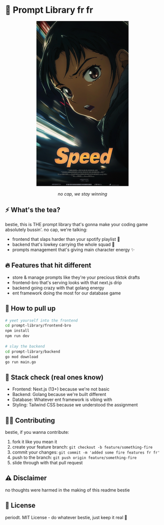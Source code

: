 # 💅 Prompt Library fr fr

<div align="center">
  <img src="jesse.png" width="300" alt="SPEED">
  <p><i>no cap, we stay winning</i></p>
</div>

## ⚡️ What's the tea?

bestie, this is THE prompt library that's gonna make your coding game absolutely bussin'. no cap, we're talking:

- frontend that slaps harder than your spotify playlist 🎵
- backend that's lowkey carrying the whole squad 💪
- prompts management that's giving main character energy ✨

## 🔥 Features that hit different

- store & manage prompts like they're your precious tiktok drafts
- frontend-bro that's serving looks with that next.js drip
- backend going crazy with that golang energy
- ent framework doing the most for our database game

## 👀 How to pull up

```bash
# yeet yourself into the frontend
cd prompt-library/frontend-bro
npm install
npm run dev

# slay the backend
cd prompt-library/backend
go mod download
go run main.go
```

## 🌟 Stack check (real ones know)

- Frontend: Next.js (13+) because we're not basic
- Backend: Golang because we're built different
- Database: Whatever ent framework is vibing with
- Styling: Tailwind CSS because we understood the assignment

## 💁‍♀️ Contributing

bestie, if you wanna contribute:

1. fork it like you mean it
2. create your feature branch: `git checkout -b feature/something-fire`
3. commit your changes: `git commit -m 'added some fire features fr fr'`
4. push to the branch: `git push origin feature/something-fire`
5. slide through with that pull request

## ⚠️ Disclaimer

no thoughts were harmed in the making of this readme bestie

## 📝 License

periodt. MIT License - do whatever bestie, just keep it real 💅
